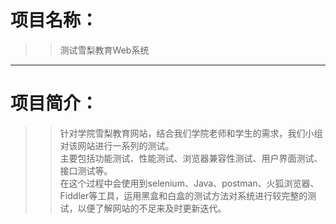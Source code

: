 ﻿项目名称：
==========
>>测试雪梨教育Web系统
-------------------

项目简介：
=========
>>针对学院雪梨教育网站，结合我们学院老师和学生的需求，我们小组对该网站进行一系列的测试。<br>
>>主要包括功能测试、性能测试、浏览器兼容性测试、用户界面测试、接口测试等。<br>
>>在这个过程中会使用到selenium、Java、postman、火狐浏览器、Fiddler等工具，运用黑盒和白盒的测试方法对系统进行较完整的测试，以便了解网站的不足来及时更新迭代。
